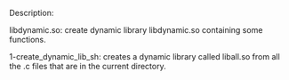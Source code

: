 Description:

libdynamic.so: create dynamic library libdynamic.so containing some functions.

1-create_dynamic_lib_sh: creates a dynamic library called liball.so from all the .c files that are in the current directory.
